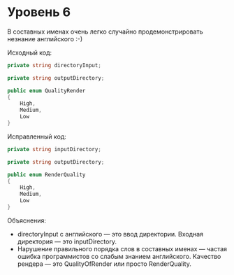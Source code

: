# Уровень 6

В составных именах очень легко случайно продемонстрировать незнание английского :-)

Исходный код:
```cs
private string directoryInput;

private string outputDirectory;

public enum QualityRender 
{
    High,
    Medium,
    Low
}
```

Исправленный код:
```cs
private string inputDirectory;

private string outputDirectory;

public enum RenderQuality 
{
    High,
    Medium,
    Low
}
```

Объяснения:
- directoryInput с английского — это ввод директории. Входная директория — это inputDirectory.
- Нарушение правильного порядка слов в составных именах — частая ошибка программистов со слабым знанием английского. Качество рендера — это QualityOfRender или просто RenderQuality.
